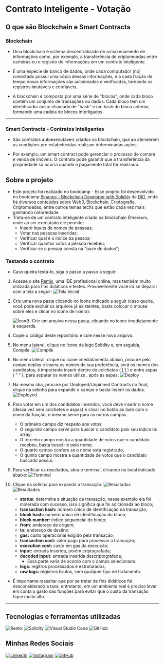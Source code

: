 # Contrato Inteligente - Votação

## O que são Blockchain e Smart Contracts 

### Blockchain

- Uma blockchain é sistema descentralizado de armazenamento de informações como, por exemplo, a transferência de criptomoedas entre carteiras ou o registro de informações em um contrato inteligente. 

- É uma espécie de banco de dados, onde cada computador (nó) conectado possui uma cópia dessas informações, e a cada fração de tempo novas informações são adicionadas e verificadas, tornando os registros imutáveis e confiáveis.

- A blockchain é composta por uma série de "blocos", onde cada bloco contém um conjunto de transações ou dados. Cada bloco tem um identificador único chamado de "hash" e um hash do bloco anterior, formando uma cadeia de blocos interligados.

---

### Smart Contracts - Contratos Inteligentes

- São contratos autoexecutáveis criados na blockchain, que ao atenderem as condições pre estabelecidas realizam determinadas ações.

- Por exemplo, um smart contract pode gerenciar o processo de compra e venda de imóveis. O contrato pode garantir que a transferência da propriedade só ocorra quando o pagamento total for realizado.

## Sobre o projeto

- Este projeto foi realizado no bootcamp - Esse projeto foi desenvolvido no bootcamp [Binance - Blockchain Developer with Solidity](https://www.dio.me/bootcamp/coding-the-future-blockchain-developer-with-solidity) da [DIO](https://www.dio.me/), onde há diversos conteúdos sobre Web3, Blockchain, Criptografia, Criptomoedas, entre outros temas techs que estão cada vez mais ganhando notoriedade.
- Trata-se de um contrato inteligente criado na blockchain Ethereum, onde ao ser executado ele permite:
    - Inserir inputs de nomes de pessoas;
    - Votar nas pessoas inseridas;
    - Verificar qual é o índice da pessoa;
    - Verificar quantos votos a pessoa recebeu;
    - Verificar se a pessoa consta na "base de dados";

### Testando o contrato
- Caso queira testá-lo, siga o passo a passo a seguir:
1. Acesse o site [Remix](https://remix.ethereum.org/), uma IDE profissional online, mas também muito utilizada para fins didáticos e testes. Provavelmente você irá se deparar com a tela a seguir: 
    ![Tela inicial](assets/Smart%20Contract%20DIO%20-%201.png)
2. Crie uma nova pasta clicando no ícone indicado a seguir (caso queira, você pode excluir os arquivos já existentes, basta colocar o mouse sobre eles e clicar no ícone de lixeira):
    <p style="text-align: left;"><img src="assets/Smart%20Contract%20DIO%20-%202.png" alt="Ícone" style="float: left; margin-right: 10px;" /></p>

3. Crie um arquivo nessa pasta, clicando no ícone imediatamente à esquerda.
4. Copie o código deste repositório e cole nesse novo arquivo.
5. No menu lateral, clique no ícone da logo Solidity e, em seguida, Compile:
    ![Compile](assets/Smart%20Contract%20DIO%20-%203.png)
6. No menu lateral, clique no ícone imediatamenta abaixo, procure pelo campo deploy e insera os nomes de sua preferência, será os nomes dos candidatos, é importante inserir dentro de colchetes ( [ ] ) e entre aspas ( " " ), para separar os nomes utilize , após as aspas:
    ![Deploy](assets/Smart%20Contract%20DIO%20-%204.png)
7. Na mesma aba, procure por Deployed/Unpinned Contracts no final, clique na setinha para expandir o campo e basta inserir os dados. 
    ![Deployed](assets/Smart%20Contract%20DIO%20-%205.png)
8. Para votar em um dos candidatos inseridos, você deve inserir o nome (dessa vez sem colchetes e aspas) e clicar no botão ao lado com o nome da função, o mesmo serve para os outros campos.
    -  O primeiro campo diz respeito aos votos;
    - O segundo campo serve para buscar o candidato pelo seu índice no array;
    - O terceiro campo mostra a quantidade de votos que o candidato recebeu, basta buscá-lo pelo nome;
    - O quarto campo confere se o nome está registrado;
    - O quinto campo mostra a quantidade de votos que o candidato buscado possui.
9. Para verificar os resultados, abra o terminal, clicando no local indicado abaixo:
    ![Terminal](assets/Smart%20Contract%20DIO%20-%206.png)
10. Clique na setinha para expandir a transação:
    ![Resultados](assets/Smart%20Contract%20DIO%20-%207.png)
    ![Resultados](assets/Smart%20Contract%20DIO%20-%208.png)
    - **status:** determina a situação da transação, nesse exemplo ela foi minerada com sucesso, isso significa que foi adicionada ao bloco;
    - **transaction hash:** número único de identificação da transação;
    - **block hash:** número único de identificação do bloco;
    - **block number:** índice sequencial do bloco;
    - **from:** endereço de origem;
    - **to:** endereço de destino;
    - **gas:** custo operacional exigido pela transação;
    - **transaction cost:** valor pago para processar a transação;
    - **execution cost:** custo em gas da execução;
    - **input:** entrada inserida, porém criptografada;
    - **decoded input:** entrada inserida descriptografada;
        - Essa parte varia de acordo com o campo selecionado.
    - **logs:** regitros processados e estruturados;
    - **raw logs:** registros brutos, sem qualquer tipo de tratamento.

- É importante ressaltar que por se tratar de fins didáticos foi desconsiderado a taxa, entretanto, em um ambiente real é preciso levar em conta o gasto das funções para evitar que o custo da transação fique muito alto.

---

## Tecnologias e ferramentas utilizadas
![Remix](https://img.shields.io/badge/remix-%23000.svg?style=for-the-badge&logo=remix&logoColor=white)
![Solidity](https://img.shields.io/badge/Solidity-%23363636.svg?style=for-the-badge&logo=solidity&logoColor=white)
![Visual Studio Code](https://img.shields.io/badge/Visual%20Studio%20Code-0078d7.svg?style=for-the-badge&logo=visual-studio-code&logoColor=white)
![GitHub](https://img.shields.io/badge/github-%23121011.svg?style=for-the-badge&logo=github&logoColor=white)



## Minhas Redes Sociais

[![LinkedIn](https://img.shields.io/badge/LinkedIn-0077B5?style=for-the-badge&logo=linkedin&logoColor=white)](https://www.linkedin.com/in/rasec-silva/)
[![Instagram](https://img.shields.io/badge/-Instagram-%23E4405F?style=for-the-badge&logo=instagram&logoColor=white)](https://www.instagram.com/rasec1921/)
[![GitHub](https://img.shields.io/badge/GitHub-100000?style=for-the-badge&logo=github&logoColor=white)](https://github.com/GitAkzo)